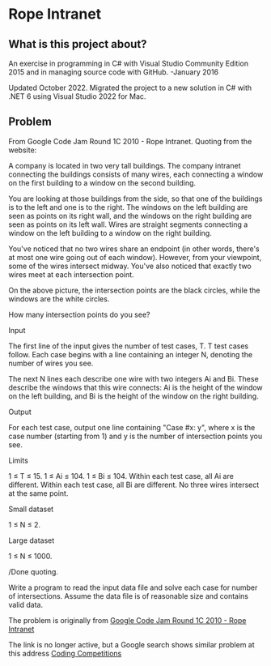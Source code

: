 # Rope Intranet

## What is this project about?
An exercise in programming in C# with Visual Studio Community Edition 2015 and
in managing source code with GitHub. -January 2016

Updated October 2022.  Migrated the project to a new solution in C# with .NET 6 using
Visual Studio 2022 for Mac.

## Problem
From Google Code Jam Round 1C 2010 - Rope Intranet.  Quoting from the website:

A company is located in two very tall buildings. The company
intranet connecting the buildings consists of many wires,
each connecting a window on the first building to a window
on the second building.

You are looking at those buildings from the side, so that
one of the buildings is to the left and one is to the right.
The windows on the left building are seen as points on its
right wall, and the windows on the right building are seen
as points on its left wall. Wires are straight segments
connecting a window on the left building to a window on the
right building.

You've noticed that no two wires share an endpoint (in other
words, there's at most one wire going out of each window).
However, from your viewpoint, some of the wires intersect
midway. You've also noticed that exactly two wires meet at
each intersection point.

On the above picture, the intersection points are the black
circles, while the windows are the white circles.

How many intersection points do you see?

Input

The first line of the input gives the number of test cases,
T. T test cases follow. Each case begins with a line
containing an integer N, denoting the number of wires you
see.

The next N lines each describe one wire with two integers Ai
and Bi. These describe the windows that this wire connects:
Ai is the height of the window on the left building, and Bi
is the height of the window on the right building.

Output

For each test case, output one line containing "Case #x: y",
where x is the case number (starting from 1) and y is the
number of intersection points you see.

Limits

1 ≤ T ≤ 15.
1 ≤ Ai ≤ 104.
1 ≤ Bi ≤ 104.
Within each test case, all Ai are different.
Within each test case, all Bi are different.
No three wires intersect at the same point.

Small dataset

1 ≤ N ≤ 2.

Large dataset

1 ≤ N ≤ 1000.

/Done quoting.

Write a program to read the input data file and solve each case for number of intersections.  Assume the data file is of reasonable size and contains valid data.

The problem is originally from [Google Code Jam Round 1C 2010 - Rope Intranet](https://code.google.com/codejam/contest/619102/dashboard)

The link is no longer active, but a Google search shows similar problem
at this address [Coding Competitions](https://codingcompetitions.withgoogle.com/codejam/round/0000000000432ccd/000000000043315a)
